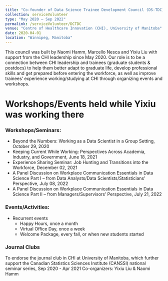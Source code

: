 ```yaml
---
title: "Co-founder of Data Science Trainee Development Council (DS-TDC)"
collection: serviceVolunteer
type: "May 2020 – Sep 2022"
permalink: /serviceVolunteer/DCTDC
venue: "Centre of Healthcare Innovation (CHI), University of Manitoba"
date: 2020-04-01
location: "Winnipeg, Manitoba"
---
```


This council was built by Naomi Hamm, Marcello Nesca and Yixiu Liu with support from the CHI leadership since May 2020. Our role is to be a connection between CHI leadership and trainees (graduate students & postdocs) to help them better adapt to graduate life, develop professional skills and get prepared before entering the workforce, as well as improve trainees’ experience working/studying at CHI through organizing events and workshops.

Workshops/Events held while Yixiu was working there
=====
### Workshops/Seminars: ###
* Beyond the Numbers: Working as a Data Scientist in a Group Setting, October 29, 2020
* Keeping Current While Working: Perspectives Across Academia, Industry, and Government, June 18, 2021
* Experience Sharing Seminar: Job Hunting and Transitions into the Workforce, December 02, 2021
* A Panel Discussion on Workplace Communication Essentials in Data Science Part I – from Data Analysts/Data Scientists/Statisticians’ Perspective, July 08, 2022
* A Panel Discussion on Workplace Communication Essentials in Data Science Part II – from Managers/Supervisors’ Perspective, July 21, 2022

### Events/Activities: ###
* Recurrent events
    * Happy Hours, once a month
    * Virtual Office Day, once a week
    * Welcome Package, every fall, or when new students started

### Journal Clubs ###
To endorse the journal club in CHI at University of Manitoba, which further support the Canadian Statistics Sciences Institute (CANSSI) national seminar series, Sep 2020 - Apr 2021
Co-organizers: Yixiu Liu & Naomi Hamm


